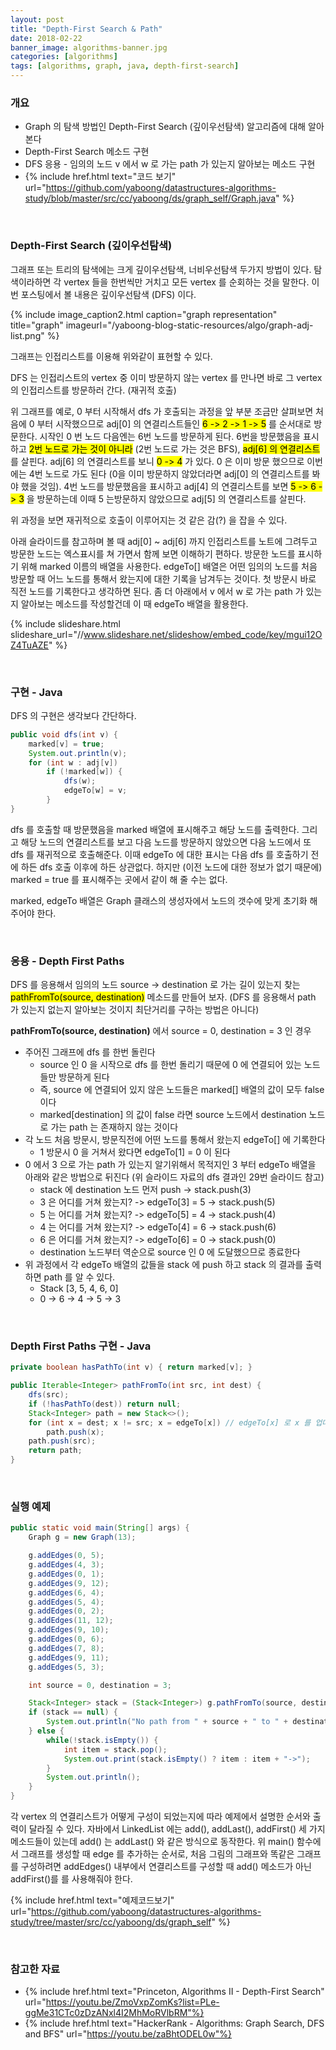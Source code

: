 ```yaml
---
layout: post
title: "Depth-First Search & Path"
date: 2018-02-22
banner_image: algorithms-banner.jpg
categories: [algorithms]
tags: [algorithms, graph, java, depth-first-search]
---
```


### 개요
* Graph 의 탐색 방법인 Depth-First Search (깊이우선탐색) 알고리즘에 대해 알아본다
* Depth-First Search 메소드 구현
* DFS 응용 - 임의의 노드 v 에서 w 로 가는 path 가 있는지 알아보는 메소드 구현
* {% include href.html text="코드 보기" url="https://github.com/yaboong/datastructures-algorithms-study/blob/master/src/cc/yaboong/ds/graph_self/Graph.java" %}

<!--more-->


<br/>

### Depth-First Search (깊이우선탐색)
그래프 또는 트리의 탐색에는 크게 깊이우선탐색, 너비우선탐색 두가지 방법이 있다. 탐색이라하면 각 vertex 들을 한번씩만 거치고 모든 vertex 를 순회하는 것을 말한다.
이번 포스팅에서 볼 내용은 깊이우선탐색 (DFS) 이다. 

{% include image_caption2.html caption="graph representation" title="graph" imageurl="/yaboong-blog-static-resources/algo/graph-adj-list.png" %} 

그래프는 인접리스트를 이용해 위와같이 표현할 수 있다.

DFS 는 인접리스트의 vertex 중 이미 방문하지 않는 vertex 를 만나면 바로 그 vertex 의 인접리스트를 방문하러 간다. (재귀적 호출)

위 그래프를 예로, 0 부터 시작해서 dfs 가 호출되는 과정을 앞 부분 조금만 살펴보면
처음에 0 부터 시작했으므로 adj[0] 의 연결리스트들인 <mark>6 -> 2 -> 1 -> 5</mark> 를 순서대로 방문한다.
시작인 0 번 노드 다음엔는 6번 노드를 방문하게 된다. 6번을 방문했음을 표시하고 <mark> 2번 노드로 가는 것이 아니라</mark> (2번 노드로 가는 것은 BFS), <mark>adj[6] 의 연결리스트</mark> 를 살핀다.
adj[6] 의 연결리스트를 보니 <mark>0 -> 4</mark> 가 있다. 0 은 이미 방문 했으므로 이번에는 4번 노드로 가도 된다 (0을 이미 방문하지 않았더라면 adj[0] 의 연결리스트를 봐야 했을 것임). 
4번 노드를 방문했음을 표시하고 adj[4] 의 연결리스트를 보면 <mark>5 -> 6 -> 3</mark> 을 방문하는데 이때 5 는방문하지 않았으므로 adj[5] 의 연결리스트를 살핀다.

위 과정을 보면 재귀적으로 호출이 이루어지는 것 같은 감(?) 을 잡을 수 있다.

아래 슬라이드를 참고하며 볼 때 adj[0] ~ adj[6] 까지 인접리스트를 노트에 그려두고 방문한 노드는 엑스표시를 쳐 가면서 함께 보면 이해하기 편하다. 
방문한 노드를 표시하기 위해 marked 이름의 배열을 사용한다. 
edgeTo[] 배열은 어떤 임의의 노드를 처음 방문할 때 어느 노드를 통해서 왔는지에 대한 기록을 남겨두는 것이다. 첫 방문시 바로 직전 노드를 기록한다고 생각하면 된다.
좀 더 아래에서 v 에서 w 로 가는 path 가 있는지 알아보는 메소드를 작성할건데 이 때 edgeTo 배열을 활용한다.

{% include slideshare.html slideshare_url="//www.slideshare.net/slideshow/embed_code/key/mgui12OZ4TuAZE" %}

<br/>



### 구현 - Java
DFS 의 구현은 생각보다 간단하다.

```java
public void dfs(int v) {
    marked[v] = true;
    System.out.println(v);
    for (int w : adj[v])
        if (!marked[w]) {
            dfs(w);
            edgeTo[w] = v;
        }
}
```

dfs 를 호출할 때 방문했음을 marked 배열에 표시해주고 해당 노드를 출력한다.
그리고 해당 노드의 연결리스트를 보고 다음 노드를 방문하지 않았으면 다음 노드에서 또 dfs 를 재귀적으로 호출해준다. 이때 edgeTo 에 대한 표시는 다음 dfs 를 호출하기 전에 하든 dfs 호출 이후에 하든 상관없다.
하지만 (이전 노드에 대한 정보가 없기 때문에) marked = true 를 표시해주는 곳에서 같이 해 줄 수는 없다. 

marked, edgeTo 배열은 Graph 클래스의 생성자에서 노드의 갯수에 맞게 초기화 해 주어야 한다. 


<br/>



### 응용 - Depth First Paths
DFS 를 응용해서 임의의 노드 source -> destination 로 가는 길이 있는지 찾는 <mark>pathFromTo(source, destination)</mark> 메소드를 만들어 보자.
(DFS 를 응용해서 path 가 있는지 없는지 알아보는 것이지 최단거리를 구하는 방법은 아니다)

**pathFromTo(source, destination)** 에서 source = 0, destination = 3 인 경우
* 주어진 그래프에 dfs 를 한번 돌린다
    * source 인 0 을 시작으로 dfs 를 한번 돌리기 때문에 0 에 연결되어 있는 노드들만 방문하게 된다
    * 즉, source 에 연결되어 있지 않은 노드들은 marked[] 배열의 값이 모두 false 이다
    * marked[destination] 의 값이 false 라면 source 노드에서 destination 노드로 가는 path 는 존재하지 않는 것이다
* 각 노드 처음 방문시, 방문직전에 어떤 노드를 통해서 왔는지 edgeTo[] 에 기록한다
    * 1 방문시 0 을 거쳐서 왔다면 edgeTo[1] = 0 이 된다
* 0 에서 3 으로 가는 path 가 있는지 알기위해서 목적지인 3 부터 edgeTo 배열을 아래와 같은 방법으로 뒤진다 (위 슬라이드 자료의 dfs 결과인 29번 슬라이드 참고)
    * stack 에 destination 노드 먼저 push ->     stack.push(3) 
    * 3 은 어디를 거쳐 왔는지? -> edgeTo[3] = 5 -> stack.push(5)
    * 5 는 어디를 거쳐 왔는지? -> edgeTo[5] = 4 -> stack.push(4)
    * 4 는 어디를 거쳐 왔는지? -> edgeTo[4] = 6 -> stack.push(6)
    * 6 은 어디를 거쳐 왔는지? -> edgeTo[6] = 0 -> stack.push(0)
    * destination 노드부터 역순으로 source 인 0 에 도달했으므로 종료한다
* 위 과정에서 각 edgeTo 배열의 값들을 stack 에 push 하고 stack 의 결과를 출력하면 path 를 알 수 있다.
    * Stack [3, 5, 4, 6, 0]
    * 0 -> 6 -> 4 -> 5 -> 3

<br/>

### Depth First Paths 구현 - Java
```java
private boolean hasPathTo(int v) { return marked[v]; }

public Iterable<Integer> pathFromTo(int src, int dest) {
    dfs(src);
    if (!hasPathTo(dest)) return null;
    Stack<Integer> path = new Stack<>();
    for (int x = dest; x != src; x = edgeTo[x]) // edgeTo[x] 로 x 를 업데이트
        path.push(x);
    path.push(src);
    return path;
}
```

<br/>

### 실행 예제
```java
public static void main(String[] args) {
    Graph g = new Graph(13);

    g.addEdges(0, 5);
    g.addEdges(4, 3);
    g.addEdges(0, 1);
    g.addEdges(9, 12);
    g.addEdges(6, 4);
    g.addEdges(5, 4);
    g.addEdges(0, 2);
    g.addEdges(11, 12);
    g.addEdges(9, 10);
    g.addEdges(0, 6);
    g.addEdges(7, 8);
    g.addEdges(9, 11);
    g.addEdges(5, 3);

    int source = 0, destination = 3;

    Stack<Integer> stack = (Stack<Integer>) g.pathFromTo(source, destination);
    if (stack == null) {
        System.out.println("No path from " + source + " to " + destination);
    } else {
        while(!stack.isEmpty()) {
            int item = stack.pop();
            System.out.print(stack.isEmpty() ? item : item + "->");
        }
        System.out.println();
    }
}
```

각 vertex 의 연결리스트가 어떻게 구성이 되었는지에 따라 예제에서 설명한 순서와 출력이 달라질 수 있다.
자바에서 LinkedList 에는 add(), addLast(), addFirst() 세 가지 메소드들이 있는데 add() 는 addLast() 와 같은 방식으로 동작한다.
위 main() 함수에서 그래프를 생성할 때 edge 를 추가하는 순서로, 처음 그림의 그래프와 똑같은 그래프를 구성하려면 addEdges() 내부에서 연결리스트를 구성할 때 add() 메소드가 아닌 addFirst()를 를 사용해줘야 한다.


{% include href.html text="예제코드보기" url="https://github.com/yaboong/datastructures-algorithms-study/tree/master/src/cc/yaboong/ds/graph_self" %}

<br/>

### 참고한 자료
* {% include href.html text="Princeton, Algorithms II - Depth-First Search" url="https://youtu.be/ZmoVxpZomKs?list=PLe-ggMe31CTc0zDzANxl4I2MhMoRVlbRM"%}
* {% include href.html text="HackerRank - Algorithms: Graph Search, DFS and BFS" url="https://youtu.be/zaBhtODEL0w"%}

